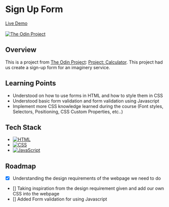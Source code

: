 # Sign Up Form

[Live Demo](https://johnferrancol.github.io/sign-up-form/)<br/><br/>
[![The Odin Project](https://img.shields.io/badge/The%20Odin%20Project-A9792B?logo=theodinproject&logoColor=fff)](#)

## Overview

This is a project from [The Odin Project](https://theodinproject.com): [Project: Calculator]([https://www.theodinproject.com/lessons/foundations-calculator](https://www.theodinproject.com/lessons/node-path-intermediate-html-and-css-sign-up-form)). This project had us create a sign-up form for an imaginery service.

## Learning Points

- Understood on how to use forms in HTML and how to style them in CSS
- Understood basic form validation and form validation using Javascript
- Implement more CSS knowledge learned during the course (Font styles, Selectors, Positioning, CSS Custom Properties, etc..)


## Tech Stack

- [![HTML](https://img.shields.io/badge/HTML-%23E34F26.svg?logo=html5&logoColor=white)](#)
- [![CSS](https://img.shields.io/badge/CSS-1572B6?logo=css3&logoColor=fff)](#)
- [![JavaScript](https://img.shields.io/badge/JavaScript-F7DF1E?logo=javascript&logoColor=000)](#)

## Roadmap

- [x] Understanding the design requirements of the webpage we need to do
- [] Taking inspiration from the design requirement given and add our own CSS into the webpage
- [] Added Form validation for using Javascript
